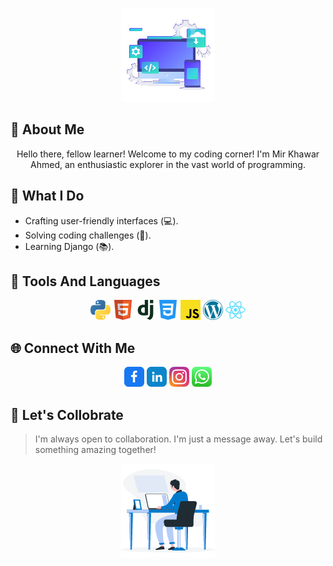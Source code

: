 

<p align="center">
<a href=""><img src="assets/animation.gif"></a>  
</p>

## 👤 About Me
<p align="center">
Hello there, fellow learner! Welcome to my coding corner! I'm Mir Khawar Ahmed, an enthusiastic explorer in the vast world of programming.
</p>


## 🚀 What I Do

- Crafting user-friendly interfaces (💻).
- Solving coding challenges (🧠).
- Learning Django (📚).


## 🔧 Tools And Languages 
<p align="center">
<a href=""><img src="assets/python.png"></a>
<a href=""><img src="assets/html.png"></a>
<a href=""><img src="assets/django.png"></a>  
<a href=""><img src="assets/css.png"></a>  
<a href=""><img src="assets/javascript.png"></a>  
<a href=""><img src="assets/wordpress.png"></a>
<a href=""><img src="assets/react.png"></a>  
</p>


## 🌐 Connect With Me 
<p align="center">
<a href="https://www.facebook.com/khawarahmed2006"><img src="assets/facebook.png"></a> 
<a href="https://www.linkedin.com/in/khawarahmed2006/"><img src="assets/linkedin.png"></a>  
<a href="https://www.instagram.com/khawarahmed2006/"><img src="assets/instagram.png"></a>  
<a href="https://wa.me/+923332381876"><img src="assets/whatsapp.png"></a>  
</p>


## 🤝 Let's Collobrate 
> I'm always open to collaboration. I'm just a message away. Let's build something amazing together! 

<p align="center">
<a href=""><img src="assets/anime.gif"></a>  
</p>
